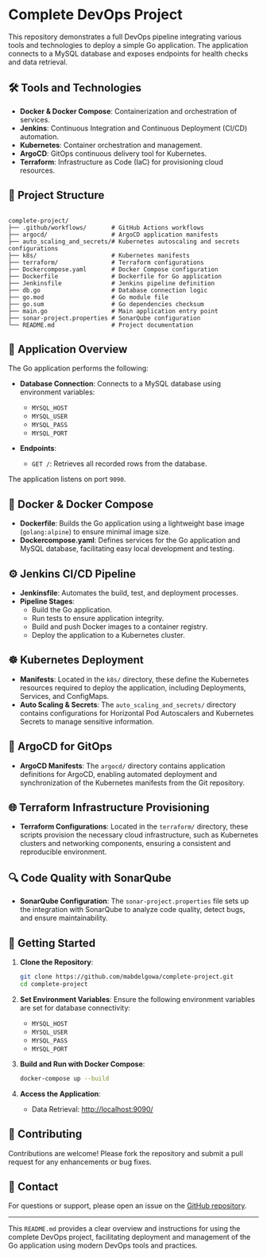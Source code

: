 # Complete DevOps Project

This repository demonstrates a full DevOps pipeline integrating various tools and technologies to deploy a simple Go application. The application connects to a MySQL database and exposes endpoints for health checks and data retrieval.

## 🛠️ Tools and Technologies

- **Docker & Docker Compose**: Containerization and orchestration of services.
- **Jenkins**: Continuous Integration and Continuous Deployment (CI/CD) automation.
- **Kubernetes**: Container orchestration and management.
- **ArgoCD**: GitOps continuous delivery tool for Kubernetes.
- **Terraform**: Infrastructure as Code (IaC) for provisioning cloud resources. 

## 📂 Project Structure

```

complete-project/
├── .github/workflows/       # GitHub Actions workflows
├── argocd/                  # ArgoCD application manifests
├── auto_scaling_and_secrets/# Kubernetes autoscaling and secrets configurations
├── k8s/                     # Kubernetes manifests
├── terraform/               # Terraform configurations
├── Dockercompose.yaml       # Docker Compose configuration
├── Dockerfile               # Dockerfile for Go application
├── Jenkinsfile              # Jenkins pipeline definition
├── db.go                    # Database connection logic
├── go.mod                   # Go module file
├── go.sum                   # Go dependencies checksum
├── main.go                  # Main application entry point
├── sonar-project.properties # SonarQube configuration
└── README.md                # Project documentation
```


## 🚀 Application Overview

The Go application performs the following:

- **Database Connection**: Connects to a MySQL database using environment variables:
  - `MYSQL_HOST`
  - `MYSQL_USER`
  - `MYSQL_PASS`
  - `MYSQL_PORT`

- **Endpoints**:
  - `GET /`: Retrieves all recorded rows from the database.

The application listens on port `9090`.

## 🐳 Docker & Docker Compose

- **Dockerfile**: Builds the Go application using a lightweight base image (`golang:alpine`) to ensure minimal image size.
- **Dockercompose.yaml**: Defines services for the Go application and MySQL database, facilitating easy local development and testing.

## ⚙️ Jenkins CI/CD Pipeline

- **Jenkinsfile**: Automates the build, test, and deployment processes.
- **Pipeline Stages**:
  - Build the Go application.
  - Run tests to ensure application integrity.
  - Build and push Docker images to a container registry.
  - Deploy the application to a Kubernetes cluster.

## ☸️ Kubernetes Deployment

- **Manifests**: Located in the `k8s/` directory, these define the Kubernetes resources required to deploy the application, including Deployments, Services, and ConfigMaps.
- **Auto Scaling & Secrets**: The `auto_scaling_and_secrets/` directory contains configurations for Horizontal Pod Autoscalers and Kubernetes Secrets to manage sensitive information.

## 🚀 ArgoCD for GitOps

- **ArgoCD Manifests**: The `argocd/` directory contains application definitions for ArgoCD, enabling automated deployment and synchronization of the Kubernetes manifests from the Git repository.

## 🌐 Terraform Infrastructure Provisioning

- **Terraform Configurations**: Located in the `terraform/` directory, these scripts provision the necessary cloud infrastructure, such as Kubernetes clusters and networking components, ensuring a consistent and reproducible environment.

## 🔍 Code Quality with SonarQube

- **SonarQube Configuration**: The `sonar-project.properties` file sets up the integration with SonarQube to analyze code quality, detect bugs, and ensure maintainability.

## 📝 Getting Started

1. **Clone the Repository**:
   ```bash
   git clone https://github.com/mabdelgowa/complete-project.git
   cd complete-project
   ```


2. **Set Environment Variables**:
   Ensure the following environment variables are set for database connectivity:
   - `MYSQL_HOST`
   - `MYSQL_USER`
   - `MYSQL_PASS`
   - `MYSQL_PORT`

3. **Build and Run with Docker Compose**:
   ```bash
   docker-compose up --build
   ```


4. **Access the Application**:
   - Data Retrieval: [http://localhost:9090/](http://localhost:9090/)

## 🤝 Contributing

Contributions are welcome! Please fork the repository and submit a pull request for any enhancements or bug fixes.

## 📧 Contact

For questions or support, please open an issue on the [GitHub repository](https://github.com/mabdelgowa/complete-project/issues).

---

This `README.md` provides a clear overview and instructions for using the complete DevOps project, facilitating deployment and management of the Go application using modern DevOps tools and practices. 
